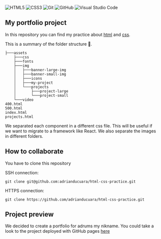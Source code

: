 ![HTML5](https://img.shields.io/badge/html5-%23E34F26.svg?style=for-the-badge&logo=html5&logoColor=white)
![CSS3](https://img.shields.io/badge/css3-%231572B6.svg?style=for-the-badge&logo=css3&logoColor=white)
![Git](https://img.shields.io/badge/git-%23F05033.svg?style=for-the-badge&logo=git&logoColor=white)
![GitHub](https://img.shields.io/badge/github-%23121011.svg?style=for-the-badge&logo=github&logoColor=white)
![Visual Studio Code](https://img.shields.io/badge/Visual%20Studio%20Code-0078d7.svg?style=for-the-badge&logo=visual-studio-code&logoColor=white)
## My portfolio project
In this repository you can find my practice about [html](https://developer.mozilla.org/es/docs/Web/HTML) and [css](https://developer.mozilla.org/es/docs/Web/CSS).

This is a summary of the folder structure 📂.

```
├───assets
    ├───css
    ├───fonts
    ├───img
    │   ├───banner-large-img
    │   ├───banner-small-img
    │   ├───icons
    │   ├───my-project
    │   └───projects
    │       ├───project-large
    │       └───project-small
    └───video
400.html
500.html
index.html
projects.html
```
We separated each component in a different css file. This will be useful if we want to migrate to a framework like React. We also separate the images in different folders.

## How to collaborate
You have to clone this repository

SSH connection:
```
git clone git@github.com:adrianducuara/html-css-practice.git
```

HTTPS connection:
```
git clone https://github.com/adrianducuara/html-css-practice.git
```

## Project preview
We decided to create a portfolio for adrums my nikname. You could take a look to the project deployed with GitHub pages [here](https://adrianducuara.github.io/html-css-practice/)
